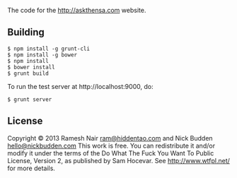 The code for the http://askthensa.com website.

## Building

    $ npm install -g grunt-cli
    $ npm install -g bower
    $ npm install
    $ bower install
    $ grunt build

To run the test server at http://localhost:9000, do:

    $ grunt server


## License

Copyright © 2013 Ramesh Nair <ram@hiddentao.com> and Nick Budden <hello@nickbudden.com>
This work is free. You can redistribute it and/or modify it under the
terms of the Do What The Fuck You Want To Public License, Version 2,
as published by Sam Hocevar. See http://www.wtfpl.net/ for more details.

